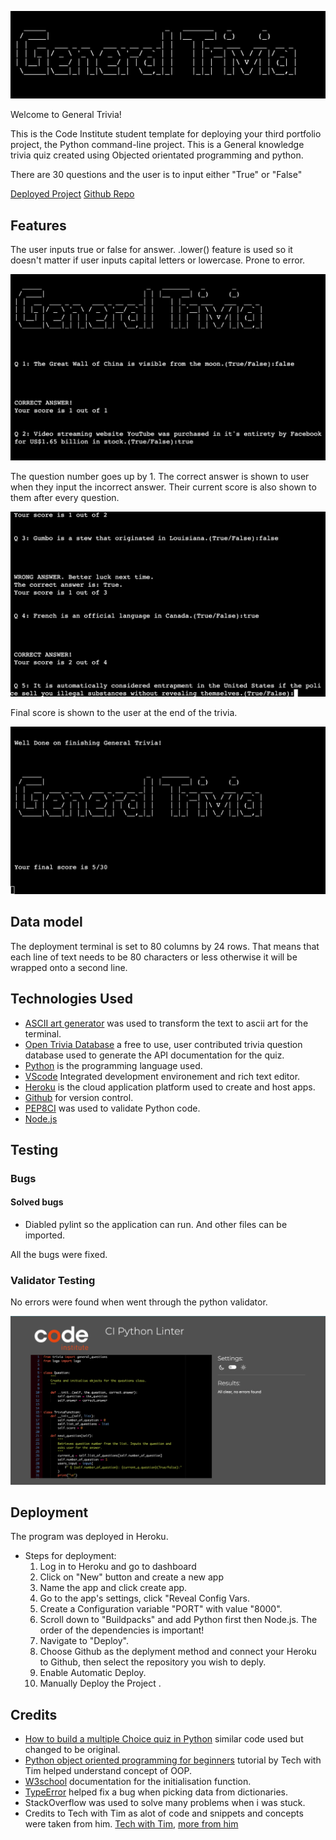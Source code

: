 ![logo](documentation/logo.png)

Welcome to General Trivia!

This is the Code Institute student template for deploying your third portfolio project, the Python command-line project. This is a General knowledge trivia quiz
created using Objected orientated programming and python.

There are 30 questions and the user is to input either "True" or "False"

[Deployed Project](https://general-trivia-222519faad7b.herokuapp.com/)
[Github Repo](https://github.com/Omar-Alme/general-trivia)

## Features

The user inputs true or false for answer. .lower() feature is used so it doesn't matter if user inputs capital letters or lowercase. Prone to error.

![Queston main](documentation/main.png)

The question number goes up by 1. The correct answer is shown to user when they input the incorrect answer. Their current score is also shown to them after every question.

![Answers](documentation/answers.png)

Final score is shown to the user at the end of the trivia.

![Score](documentation/score.png)


## Data model

The deployment terminal is set to 80 columns by 24 rows. That means that each line of text needs to be 80 characters or less otherwise it will be wrapped onto a second line.

## Technologies Used

 - [ASCII art generator](https://patorjk.com/software/taag/#p=testall&f=Graceful&t=Sport%20Trivia%20) was used to transform the text to ascii art for the terminal.
 - [Open Trivia Database](https://opentdb.com/) a free to use, user contributed trivia question database used to generate the API documentation for the quiz.
 - [Python](https://www.python.org/) is the programming language used.
 - [VScode](https://code.visualstudio.com/) Integrated development environement and rich text editor.
 - [Heroku](https://www.heroku.com/) is the cloud application platform used to create and host apps.
 - [Github](https://github.com/Omar-Alme/general-trivia) for version control.
 - [PEP8CI](https://pep8ci.herokuapp.com/) was used to validate Python code.
 - [Node.js](https://nodejs.org/en) 
 
 
## Testing
### Bugs

#### Solved bugs
 - Diabled pylint so the application can run. And other files can be imported.

All the bugs were fixed.

### Validator Testing

No errors were found when went through the python validator.

![PEP8CI Python validator](documentation/python-validation.png)

## Deployment
 The program was deployed in Heroku.

  - Steps for deployment:
     1. Log in to Heroku and go to dashboard
     2. Click on "New" button and create a new app
     3. Name the app and click create app.
     4. Go to the app's settings, click "Reveal Config Vars.
     5. Create a Configuration variable "PORT" with value "8000".
     6. Scroll down to "Buildpacks" and add Python first then Node.js. The order of the dependencies is important!
     7. Navigate to "Deploy".
     8. Choose Github as the deplyment method and connect your Heroku to Github, then select the repository you wish to deply.
     9. Enable Automatic Deploy.
     10. Manually Deploy the Project .


## Credits
  - [How to build a multiple Choice quiz in Python](https://www.youtube.com/watch?v=SgQhwtIoQ7o&list=PLLAZ4kZ9dFpMMs5lskzBApYXn0bl7emsW&index=33) similar code used but changed to be original.
  - [Python object oriented programming for beginners](https://www.youtube.com/watch?v=JeznW_7DlB0) tutorial by Tech with Tim helped understand concept of OOP.
  - [W3school](https://www.w3schools.com/python/gloss_python_class_init.asp) documentation for the initialisation function.
  - [TypeError](https://www.learndatasci.com/solutions/python-typeerror-list-indices-must-be-integers-or-slices-not-str/) helped fix a bug when picking data from dictionaries.
  - StackOverflow was used to solve many problems when i was stuck.
  - Credits to Tech with Tim as alot of code and snippets and concepts were taken from him. [Tech with Tim](https://www.youtube.com/c/TechWithTim), [more from him](https://www.techwithtim.net/)
